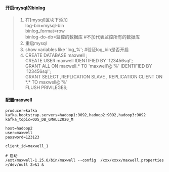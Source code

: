 #### 开启mysql的binlog
>1. 在[mysql]区块下添加  
>   log-bin=mysql-bin  
>   binlog_format=row  
>   binlog-do-db=监控的数据库       #不加代表监控所有的数据库
>2. 重启mysql
>3. show variables like 'log_%';    #验证log_bin是否开启
>4. CREATE DATABASE maxwell ;  
>   CREATE USER maxwell IDENTIFIED BY '123456sql';  
>   GRANT ALL ON maxwell.* TO 'maxwell'@'%' IDENTIFIED BY '123456sql';  
>   GRANT SELECT ,REPLICATION SLAVE , REPLICATION CLIENT ON \*.* TO maxwell@'%'  
>   FLUSH PRIVILEGES;    

      
    
    

#### 配置maxwell
```
producer=kafka
kafka.bootstrap.servers=hadoop1:9092,hadoop2:9092,hadoop3:9092
kafka_topic=ODS_DB_GMALL2020_M

host=hadoop2
user=maxwell
password=123123

client_id=maxwell_1
```
```
# 启动
/ext/maxwell-1.25.0/bin/maxwell --config  /xxx/xxxx/maxwell.properties >/dev/null 2>&1 &
```